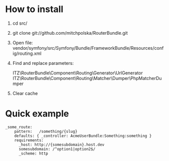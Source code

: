 How to install
==============

  1. cd src/
  2. git clone git://github.com/mitchpolska/RouterBundle.git
  3. Open file: vendor/symfony/src/Symfony/Bundle/FrameworkBundle/Resources/config/routing.xml
  4. Find and replace parameters:
     
        <parameter key="router.options.generator_base_class">ITZ\RouterBundle\Component\Routing\Generator\UrlGenerator</parameter>
        <parameter key="router.options.matcher_dumper_class">ITZ\RouterBundle\Component\Routing\Matcher\Dumper\PhpMatcherDumper</parameter>
  
  5. Clear cache

Quick example
=============

	_some_route:
		pattern:   /something/{slug}
		defaults: { _controller: AcmeUserBundle:Something:something }
		requirements:
		  _host: http://{somesubdomain}.host.dev
		  somesubdomain: /^option1|option2$/
		  _scheme: http
